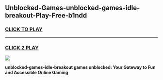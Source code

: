 
## Unblocked-Games-unblocked-games-idle-breakout-Play-Free-b1ndd
<h3>
<a href="https://premium76.site?title=unblocked-games-idle-breakout&ref=21A">CLICK TO PLAY</a></h3>
<hr>

<h3>
<a href="https://premium76.site?title=unblocked-games-idle-breakout&ref=21A">CLICK 2 PLAY</a>
  
</h3>

<a href="https://premium76.site?title=unblocked-games-idle-breakout&ref=21A"><img src="https://clearcache.store/games.png"></a>


**unblocked-games-idle-breakout games unblocked: Your Gateway to Fun and Accessible Online Gaming**
